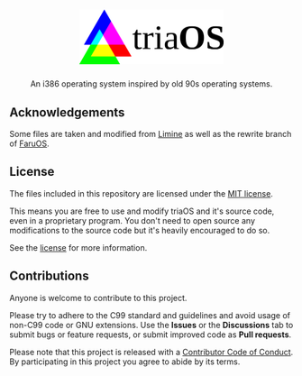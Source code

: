 <h1 align="center">
  <picture>
    <source media="(prefers-color-scheme: dark)" srcset="./assets/logo-white.svg">
    <img alt="triaOS" src="./assets/logo.svg" width="256px">
  </picture>
</h1>
<p align="center">
  An i386 operating system inspired by old 90s operating systems.
</p>

## Acknowledgements
Some files are taken and modified from [Limine](https://github.com/limine-bootloader/limine) as well as the rewrite branch of [FaruOS](https://github.com/leap0x7b/faruos/tree/rewrite).

## License
The files included in this repository are licensed under the [MIT license](https://opensource.org/licenses/MIT).

This means you are free to use and modify triaOS and it's source code, even in a proprietary program. You don't need to open source any modifications to the source code but it's heavily encouraged to do so.

See the [license](LICENSE) for more information.

## Contributions
Anyone is welcome to contribute to this project. 

Please try to adhere to the C99 standard and guidelines and avoid usage of non-C99 code or GNU extensions. Use the **Issues** or the **Discussions** tab to submit bugs or feature requests, or submit improved code as **Pull requests**.

Please note that this project is released with a [Contributor Code of Conduct](CODE_OF_CONDUCT.md). By participating in this project you agree to abide by its terms.
